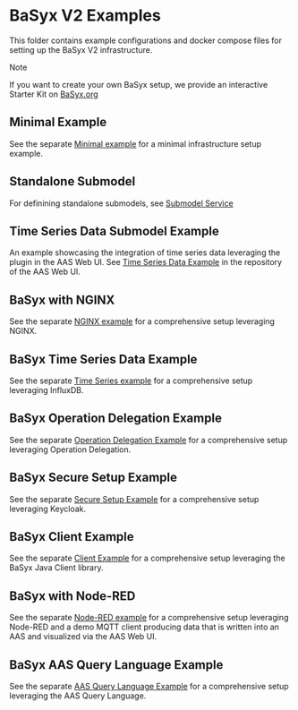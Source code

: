 # BaSyx V2 Examples

This folder contains example configurations and docker compose files for setting up the BaSyx V2 infrastructure.

> [!NOTE]
> If you want to create your own BaSyx setup, we provide an interactive Starter Kit on [BaSyx.org](https://basyx.org)

## Minimal Example

See the separate [Minimal example](BaSyxMinimal) for a minimal infrastructure setup example.

## Standalone Submodel

For definining standalone submodels, see [Submodel Service](../basyx.submodelservice)

## Time Series Data Submodel Example

An example showcasing the integration of time series data leveraging the plugin in the AAS Web UI.
See [Time Series Data Example](https://github.com/eclipse-basyx/basyx-aas-web-ui/tree/main/examples/TimeSeriesData) in the repository of the AAS Web UI.

## BaSyx with NGINX

See the separate [NGINX example](BaSyxNGINX) for a comprehensive setup leveraging NGINX.

## BaSyx Time Series Data Example

See the separate [Time Series example](https://github.com/eclipse-basyx/basyx-aas-web-ui/tree/main/examples/TimeSeriesData) for a comprehensive setup leveraging InfluxDB.

## BaSyx Operation Delegation Example

See the separate [Operation Delegation Example](BaSyxOperationDelegation) for a comprehensive setup leveraging Operation Delegation.

## BaSyx Secure Setup Example

See the separate [Secure Setup Example](BaSyxSecured) for a comprehensive setup leveraging Keycloak.

## BaSyx Client Example

See the separate [Client Example](BaSyxClient) for a comprehensive setup leveraging the BaSyx Java Client library.

## BaSyx with Node-RED

See the separate [Node-RED example](BaSyxNodeRED) for a comprehensive setup leveraging Node-RED and a demo MQTT client producing data that is written into an AAS and visualized via the AAS Web UI.

## BaSyx AAS Query Language Example

See the separate [AAS Query Language Example](BaSyxQueryLanguage) for a comprehensive setup leveraging the AAS Query Language.
